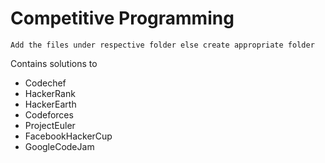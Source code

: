 # Competitive Programming
	Add the files under respective folder else create appropriate folder

Contains solutions to 
- Codechef
- HackerRank
- HackerEarth
- Codeforces
- ProjectEuler
- FacebookHackerCup
- GoogleCodeJam
